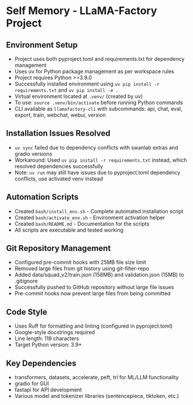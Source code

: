 # Self Memory - LLaMA-Factory Project

## Environment Setup
- Project uses both pyproject.toml and requirements.txt for dependency management
- Uses uv for Python package management as per workspace rules
- Project requires Python >=3.9.0
- Successfully installed environment using `uv pip install -r requirements.txt` and `uv pip install -e .`
- Virtual environment located at `.venv/` (created by uv)
- To use: `source .venv/bin/activate` before running Python commands
- CLI available as `llamafactory-cli` with subcommands: api, chat, eval, export, train, webchat, webui, version

## Installation Issues Resolved
- `uv sync` failed due to dependency conflicts with swanlab extras and gradio versions
- Workaround: Used `uv pip install -r requirements.txt` instead, which resolved dependencies successfully
- Note: `uv run` may still have issues due to pyproject.toml dependency conflicts, use activated venv instead

## Automation Scripts
- Created `bash/install_env.sh` - Complete automated installation script
- Created `bash/activate_env.sh` - Environment activation helper
- Created `bash/README.md` - Documentation for the scripts
- All scripts are executable and tested working

## Git Repository Management
- Configured pre-commit hooks with 25MB file size limit
- Removed large files from git history using git-filter-repo
- Added data/squad_v2/train.json (158MB) and validation.json (15MB) to .gitignore
- Successfully pushed to GitHub repository without large file issues
- Pre-commit hooks now prevent large files from being committed

## Code Style
- Uses Ruff for formatting and linting (configured in pyproject.toml)
- Google-style docstrings required
- Line length: 119 characters
- Target Python version: 3.9+

## Key Dependencies
- transformers, datasets, accelerate, peft, trl for ML/LLM functionality
- gradio for GUI
- fastapi for API development
- Various model and tokenizer libraries (sentencepiece, tiktoken, etc.)
